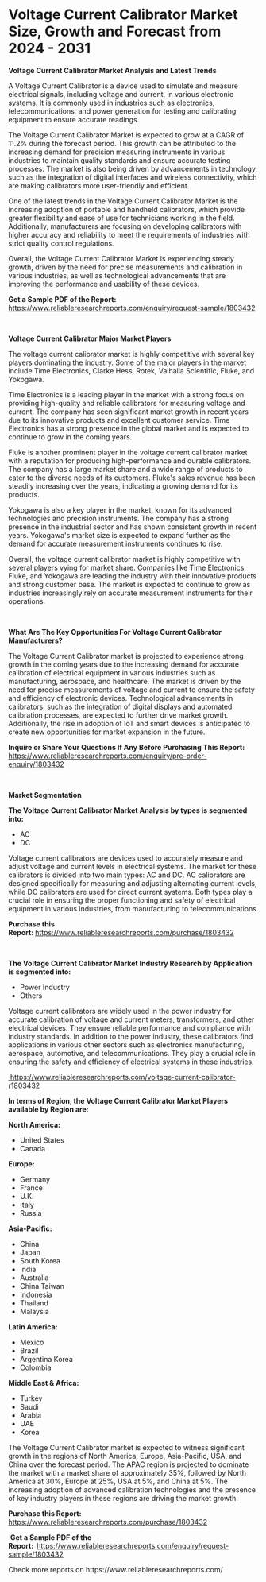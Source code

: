 <p><h1>Voltage Current Calibrator Market Size, Growth and Forecast from 2024 - 2031</h1></p><p><strong>Voltage Current Calibrator Market Analysis and Latest Trends</strong></p>
<p><p>A Voltage Current Calibrator is a device used to simulate and measure electrical signals, including voltage and current, in various electronic systems. It is commonly used in industries such as electronics, telecommunications, and power generation for testing and calibrating equipment to ensure accurate readings.</p><p>The Voltage Current Calibrator Market is expected to grow at a CAGR of 11.2% during the forecast period. This growth can be attributed to the increasing demand for precision measuring instruments in various industries to maintain quality standards and ensure accurate testing processes. The market is also being driven by advancements in technology, such as the integration of digital interfaces and wireless connectivity, which are making calibrators more user-friendly and efficient.</p><p>One of the latest trends in the Voltage Current Calibrator Market is the increasing adoption of portable and handheld calibrators, which provide greater flexibility and ease of use for technicians working in the field. Additionally, manufacturers are focusing on developing calibrators with higher accuracy and reliability to meet the requirements of industries with strict quality control regulations.</p><p>Overall, the Voltage Current Calibrator Market is experiencing steady growth, driven by the need for precise measurements and calibration in various industries, as well as technological advancements that are improving the performance and usability of these devices.</p></p>
<p><strong>Get a Sample PDF of the Report:&nbsp;</strong> <a href="https://www.reliableresearchreports.com/enquiry/request-sample/1803432">https://www.reliableresearchreports.com/enquiry/request-sample/1803432</a></p>
<p>&nbsp;</p>
<p><strong>Voltage Current Calibrator Major Market Players</strong></p>
<p><p>The voltage current calibrator market is highly competitive with several key players dominating the industry. Some of the major players in the market include Time Electronics, Clarke Hess, Rotek, Valhalla Scientific, Fluke, and Yokogawa.</p><p>Time Electronics is a leading player in the market with a strong focus on providing high-quality and reliable calibrators for measuring voltage and current. The company has seen significant market growth in recent years due to its innovative products and excellent customer service. Time Electronics has a strong presence in the global market and is expected to continue to grow in the coming years.</p><p>Fluke is another prominent player in the voltage current calibrator market with a reputation for producing high-performance and durable calibrators. The company has a large market share and a wide range of products to cater to the diverse needs of its customers. Fluke's sales revenue has been steadily increasing over the years, indicating a growing demand for its products.</p><p>Yokogawa is also a key player in the market, known for its advanced technologies and precision instruments. The company has a strong presence in the industrial sector and has shown consistent growth in recent years. Yokogawa's market size is expected to expand further as the demand for accurate measurement instruments continues to rise.</p><p>Overall, the voltage current calibrator market is highly competitive with several players vying for market share. Companies like Time Electronics, Fluke, and Yokogawa are leading the industry with their innovative products and strong customer base. The market is expected to continue to grow as industries increasingly rely on accurate measurement instruments for their operations.</p></p>
<p>&nbsp;</p>
<p><strong>What Are The Key Opportunities For Voltage Current Calibrator Manufacturers?</strong></p>
<p><p>The Voltage Current Calibrator market is projected to experience strong growth in the coming years due to the increasing demand for accurate calibration of electrical equipment in various industries such as manufacturing, aerospace, and healthcare. The market is driven by the need for precise measurements of voltage and current to ensure the safety and efficiency of electronic devices. Technological advancements in calibrators, such as the integration of digital displays and automated calibration processes, are expected to further drive market growth. Additionally, the rise in adoption of IoT and smart devices is anticipated to create new opportunities for market expansion in the future.</p></p>
<p><strong>Inquire or Share Your Questions If Any Before Purchasing This Report:</strong> <a href="https://www.reliableresearchreports.com/enquiry/pre-order-enquiry/1803432">https://www.reliableresearchreports.com/enquiry/pre-order-enquiry/1803432</a></p>
<p>&nbsp;</p>
<p><strong>Market Segmentation</strong></p>
<p><strong>The Voltage Current Calibrator Market Analysis by types is segmented into:</strong></p>
<p><ul><li>AC</li><li>DC</li></ul></p>
<p><p>Voltage current calibrators are devices used to accurately measure and adjust voltage and current levels in electrical systems. The market for these calibrators is divided into two main types: AC and DC. AC calibrators are designed specifically for measuring and adjusting alternating current levels, while DC calibrators are used for direct current systems. Both types play a crucial role in ensuring the proper functioning and safety of electrical equipment in various industries, from manufacturing to telecommunications.</p></p>
<p><strong>Purchase this Report:&nbsp;</strong><a href="https://www.reliableresearchreports.com/purchase/1803432">https://www.reliableresearchreports.com/purchase/1803432</a></p>
<p>&nbsp;</p>
<p><strong>The Voltage Current Calibrator Market Industry Research by Application is segmented into:</strong></p>
<p><ul><li>Power Industry</li><li>Others</li></ul></p>
<p><p>Voltage current calibrators are widely used in the power industry for accurate calibration of voltage and current meters, transformers, and other electrical devices. They ensure reliable performance and compliance with industry standards. In addition to the power industry, these calibrators find applications in various other sectors such as electronics manufacturing, aerospace, automotive, and telecommunications. They play a crucial role in ensuring the safety and efficiency of electrical systems in these industries.</p></p>
<p><a href="https://www.reliableresearchreports.com/voltage-current-calibrator-r1803432">&nbsp;https://www.reliableresearchreports.com/voltage-current-calibrator-r1803432</a></p>
<p><strong>In terms of Region, the Voltage Current Calibrator Market Players available by Region are:</strong></p>
<p>
    <p> <strong> North America: </strong>
        <ul>
            <li>United States</li>
            <li>Canada</li>
        </ul>
        </p> 
    <p> <strong> Europe: </strong>
        <ul>
            <li>Germany</li>
            <li>France</li>
            <li>U.K.</li>
            <li>Italy</li>
            <li>Russia</li>
        </ul>
        </p> 
    <p> <strong> Asia-Pacific: </strong>
        <ul>
            <li>China</li>
            <li>Japan</li>
            <li>South Korea</li>
            <li>India</li>
            <li>Australia</li>
            <li>China Taiwan</li>
            <li>Indonesia</li>
            <li>Thailand</li>
            <li>Malaysia</li>
        </ul>
        </p> 
    <p> <strong> Latin America: </strong>
        <ul>
            <li>Mexico</li>
            <li>Brazil</li>
            <li>Argentina Korea</li>
            <li>Colombia</li>
        </ul>
        </p> 
    <p> <strong> Middle East & Africa: </strong>
        <ul>
            <li>Turkey</li>
            <li>Saudi</li>
            <li>Arabia</li>
            <li>UAE</li>
            <li>Korea</li>
        </ul>
    </p>
    </p>
<p><p>The Voltage Current Calibrator market is expected to witness significant growth in the regions of North America, Europe, Asia-Pacific, USA, and China over the forecast period. The APAC region is projected to dominate the market with a market share of approximately 35%, followed by North America at 30%, Europe at 25%, USA at 5%, and China at 5%. The increasing adoption of advanced calibration technologies and the presence of key industry players in these regions are driving the market growth.</p></p>
<p><strong>Purchase this Report: </strong><a href="https://www.reliableresearchreports.com/purchase/1803432">https://www.reliableresearchreports.com/purchase/1803432</a></p>
<p>&nbsp;<strong>Get a Sample PDF of the Report:&nbsp;&nbsp;</strong><a href="https://www.reliableresearchreports.com/enquiry/request-sample/1803432">https://www.reliableresearchreports.com/enquiry/request-sample/1803432</a></p>
<p><strong></strong></p>
<p>Check more reports on https://www.reliableresearchreports.com/</p>